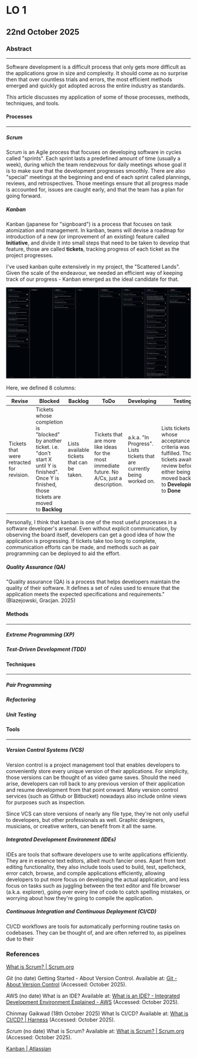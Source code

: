# LO 1

## 22nd October 2025

### Abstract

---

Software development is a difficult process that only gets more difficult as the applications grow in size and complexity. It should come as no surprise then that over countless trials and errors, the most efficient methods emerged and quickly got adopted across the entire industry as standards.

This article discusses my application of some of those processes, methods, techniques, and tools.

#### Processes

---

##### Scrum

Scrum is an Agile process that focuses on developing software in cycles called "sprints". Each sprint lasts a predefined amount of time (usually a week), during which the team rendezvous for daily meetings whose goal it is to make sure that the development progresses smoothly. There are also "special" meetings at the beginning and end of each sprint called plannings, reviews, and retrospectives. Those meetings ensure that all progress made is accounted for, issues are caught early, and that the team has a plan for going forward.



##### Kanban

Kanban (japanese for "signboard") is a process that focuses on task atomization and management. In kanban, teams will devise a roadmap for introduction of a new (or improvement of an existing) feature called **Initiative**, and divide it into small steps  that need to be taken to develop that feature, those are called **tickets**, tracking progress of each ticket as the project progresses.

I've used kanban quite extensively in my project, the "Scattered Lands". Given the scale of the endeavour, we needed an efficient way of keeping track of our progress - Kanban emerged as the ideal candidate for that. 

![](assets/2025-10-23-22-39-10-image.png)

Here, we defined 8 columns: 

| **Revise**                                | **Blocked**                                                                                                                                                   | **Backlog**                                | **ToDo**                                                                                     | **Developing**                                                          | **Testing**                                                                                                                                        | **Done**                                                                                                                                   | **Deleted**                                                                                                         |
| ----------------------------------------- | ------------------------------------------------------------------------------------------------------------------------------------------------------------- | ------------------------------------------ | -------------------------------------------------------------------------------------------- | ----------------------------------------------------------------------- | -------------------------------------------------------------------------------------------------------------------------------------------------- | ------------------------------------------------------------------------------------------------------------------------------------------ | ------------------------------------------------------------------------------------------------------------------- |
| Tickets that were retracted for revision. | Tickets whose completion is "blocked" by another ticket. i.e. "don't start X until Y is finished". Once Y is finished, those tickets are moved to **Backlog** | Lists available tickets that can be taken. | Tickets that are more like ideas for the most immediate future. No A/Cs, just a description. | a.k.a. "In Progress". Lists tickets that are currently being worked on. | Lists tickets whose acceptance criteria was fulfilled. Those tickets await review before either being moved back to **Developing**, or to **Done** | Completed tickets. Those tickets'  branches were merged into dev. Keeping them here allows us to catalogue pairs of branches and features. | Tickets that were rejected for whatever reason. Listing them here allows us to reevaluate those ideas at any point. |

Personally, I think that kanban is one of the most useful processes in a software developer's arsenal. Even without explicit communication, by observing the board itself, developers can get a good idea of how the application is progressing. If tickets take too long to complete, communication efforts can be made, and methods such as pair programming can be deployed to aid the effort.



##### Quality Assurance (QA)

"Quality assurance (QA) is a process that helps developers maintain the quality of their software. It defines a set of rules used to ensure that the application meets the expected specifications and requirements." (Blazejowski, Gracjan. 2025)



#### Methods

---

##### Extreme Programming (XP)

##### Test-Driven Development (TDD)

#### Techniques

---

##### Pair Programming

##### Refactoring

##### Unit Testing

#### Tools

---

##### Version Control Systems (VCS)

Version control is a project management tool that enables developers to conveniently store every unique version of their applications. For simplicity, those versions can be thought of as video game saves. Should the need arise, developers can roll back to any previous version of their application and resume development from that point onward. Many version control services (such as Github or Bitbucket) nowadays also include online views for purposes such as inspection.

Since VCS can store versions of nearly any file type, they're not only useful to developers, but other professionals as well. Graphic designers, musicians, or creative writers, can benefit from it all the same.





##### Integrated Development Environment (IDEs)

IDEs are tools that software developers use to write applications efficiently. They are in essence text editors, albeit much fancier ones. Apart from text editing functionality, they also include tools used to build, test, spellcheck, error catch, browse, and compile applications efficiently, allowing developers to put more focus on developing the actual application, and less focus on tasks such as juggling between the text editor and file browser (a.k.a. explorer), going over every line of code to catch spelling mistakes, or worrying about how they're going to compile the application.





##### Continuous Integration and Continuous Deployment (CI/CD)

CI/CD workflows are tools for automatically performing routine tasks on codebases. They can be thought of, and are often referred to, as pipelines due to their 



### References

[What is Scrum? | Scrum.org](https://www.scrum.org/resources/what-scrum-module)



*Git* (no date) Getting Started - About Version Control. Available at: [Git - About Version Control](https://git-scm.com/book/ms/v2/Getting-Started-About-Version-Control)  (Accessed: October 2025).

AWS (no date) What is an IDE? Available at: [What is an IDE? - Integrated Development Environment Explained - AWS](https://aws.amazon.com/what-is/ide/) (Accessed: October 2025).

Chinmay Gaikwad (18th October 2025) What Is CI/CD? Available at: [What is CI/CD? | Harness](https://www.harness.io/harness-devops-academy/what-is-ci-cd) (Accessed: October 2025).

*Scrum* (no date) What is Scrum? Available at: [What is Scrum? | Scrum.org](https://www.scrum.org/resources/what-scrum-module) (Accessed: October 2025).

[Kanban | Atlassian](https://www.atlassian.com/agile/kanban)

